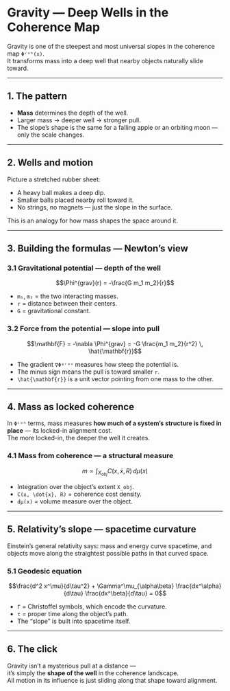 # Gravity — Deep Wells in the Coherence Map

Gravity is one of the steepest and most universal slopes in the coherence map `Φᶜᵒʰ(x)`.  
It transforms mass into a deep well that nearby objects naturally slide toward.

---

## 1. The pattern

- **Mass** determines the depth of the well.  
- Larger mass → deeper well → stronger pull.  
- The slope’s shape is the same for a falling apple or an orbiting moon — only the scale changes.

---

## 2. Wells and motion

Picture a stretched rubber sheet:  
- A heavy ball makes a deep dip.  
- Smaller balls placed nearby roll toward it.  
- No strings, no magnets — just the slope in the surface.

This is an analogy for how mass shapes the space around it.

---

## 3. Building the formulas — Newton’s view

### 3.1 Gravitational potential — depth of the well

```math
\Phi^{grav}(r) = -\frac{G m_1 m_2}{r}
```

- `m₁`, `m₂` = the two interacting masses.  
- `r` = distance between their centers.  
- `G` = gravitational constant.

### 3.2 Force from the potential — slope into pull

```math
\mathbf{F} = -\nabla \Phi^{grav} = -G \frac{m_1 m_2}{r^2} \, \hat{\mathbf{r}}
```

- The gradient `∇Φᵍʳᵃᵛ` measures how steep the potential is.  
- The minus sign means the pull is toward smaller `r`.  
- `\hat{\mathbf{r}}` is a unit vector pointing from one mass to the other.

---

## 4. Mass as locked coherence

In `Φᶜᵒʰ` terms, mass measures **how much of a system’s structure is fixed in place** — its locked-in alignment cost.  
The more locked-in, the deeper the well it creates.

### 4.1 Mass from coherence — a structural measure

```math
m \propto \int_{X_{obj}} C(x, \dot{x}, R) \, d\mu(x)
```

- Integration over the object’s extent `X_obj`.  
- `C(x, \dot{x}, R)` = coherence cost density.  
- `dμ(x)` = volume measure over the object.

---

## 5. Relativity’s slope — spacetime curvature

Einstein’s general relativity says: mass and energy curve spacetime, and objects move along the straightest possible paths in that curved space.

### 5.1 Geodesic equation

```math
\frac{d^2 x^\mu}{d\tau^2} + \Gamma^\mu_{\alpha\beta} \frac{dx^\alpha}{d\tau} \frac{dx^\beta}{d\tau} = 0
```

- `Γ` = Christoffel symbols, which encode the curvature.  
- `τ` = proper time along the object’s path.  
- The “slope” is built into spacetime itself.

---

## 6. The click

Gravity isn’t a mysterious pull at a distance —  
it’s simply the **shape of the well** in the coherence landscape.  
All motion in its influence is just sliding along that shape toward alignment.

